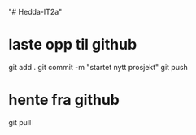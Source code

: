 "# Hedda-IT2a" 

# laste opp til github
git add .
git commit -m "startet nytt prosjekt"
git push

# hente fra github
git pull